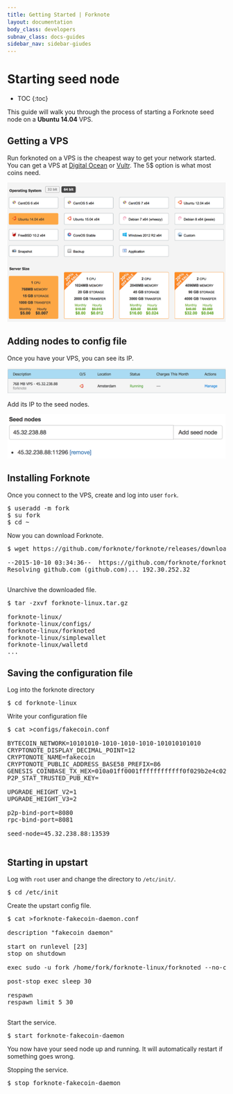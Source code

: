 ```yaml
---
title: Getting Started | Forknote
layout: documentation
body_class: developers
subnav_class: docs-guides
sidebar_nav: sidebar-giudes
---
```


# Starting seed node

* TOC
{:toc}

This guide will walk you through the process of starting a Forknote seed node on a **Ubuntu 14.04** VPS.

## Getting a VPS

Run forknoted on a VPS is the cheapest way to get your network started.<br />
You can get a VPS at [Digital Ocean][ditital-ocean] or [Vultr][vultr]. The 5$ option is what most coins need.

[![Vultr recommended VPS](/images/documentation/vps-vultr-recommended.png)][vultr]


## Adding nodes to config file

Once you have your VPS, you can see its IP.

![Vultr IP VPS](/images/documentation/vps-vultr-ip.png)

Add its IP to the seed nodes.

![Create cryptonote coin form - seed](/images/documentation/create-form-seed.png)


## Installing Forknote

Once you connect to the VPS, create and log into user `fork`.

<pre class="terminal">$ useradd -m fork
$ su fork
$ cd ~
</pre>

Now you can download Forknote.

<pre class="terminal">$ wget https://github.com/forknote/forknote/releases/download/1.0.11/forknote-linux.tar.

--2015-10-10 03:34:36--  https://github.com/forknote/forknote/releases/download/1.0.11/forknote-linux.tar.gz
Resolving github.com (github.com)... 192.30.252.32

</pre>

Unarchive the downloaded file.

<pre class="terminal">$ tar -zxvf forknote-linux.tar.gz 

forknote-linux/
forknote-linux/configs/
forknote-linux/forknoted
forknote-linux/simplewallet
forknote-linux/walletd
...
</pre>


## Saving the configuration file

Log into the forknote directory

<pre class="terminal">$ cd forknote-linux</pre>

Write your configuration file

<pre class="terminal">$ cat >configs/fakecoin.conf 

BYTECOIN_NETWORK=10101010-1010-1010-1010-101010101010
CRYPTONOTE_DISPLAY_DECIMAL_POINT=12
CRYPTONOTE_NAME=fakecoin
CRYPTONOTE_PUBLIC_ADDRESS_BASE58_PREFIX=86
GENESIS_COINBASE_TX_HEX=010a01ff0001ffffffffffff0f029b2e4c0271c0b42e7c53291a94d1c0cbff8883f8024f5142ee494ffbbd08807121013c086a48c15fb637a96991bc6d53caf77068b5ba6eeb3c82357228c49790584a
P2P_STAT_TRUSTED_PUB_KEY=

UPGRADE_HEIGHT_V2=1
UPGRADE_HEIGHT_V3=2

p2p-bind-port=8080
rpc-bind-port=8081

seed-node=45.32.238.88:13539

</pre>


## Starting in upstart

Log with `root` user and change the directory to `/etc/init/`.

<pre class="terminal">$ cd /etc/init
</pre>

Create the upstart config file.

<pre class="terminal">$ cat >forknote-fakecoin-daemon.conf 

description "fakecoin daemon"

start on runlevel [23]
stop on shutdown

exec sudo -u fork /home/fork/forknote-linux/forknoted --no-console --config-file /home/fork/forknote-linux/configs/fakecoin.conf

post-stop exec sleep 30

respawn
respawn limit 5 30

</pre>

Start the service.

<pre class="terminal">$ start forknote-fakecoin-daemon 
</pre>

You now have your seed node up and running. It will automatically restart if something goes wrong.


Stopping the service.

<pre class="terminal">$ stop forknote-fakecoin-daemon 
</pre>


[ditital-ocean]: https://www.digitalocean.com/?refcode=8ebba1ef9746
[vultr]: http://www.vultr.com/?ref=6832621